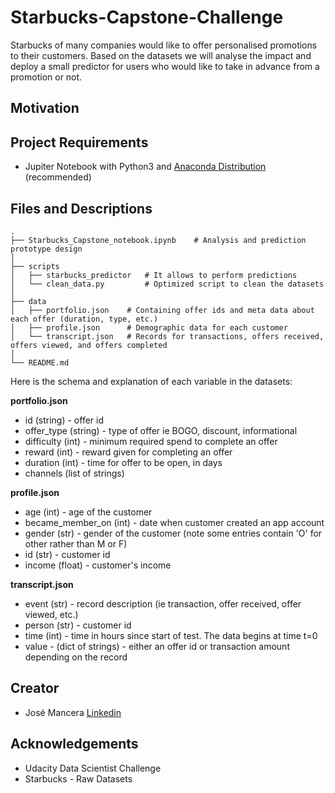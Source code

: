 # Starbucks-Capstone-Challenge

Starbucks of many companies would like to offer personalised promotions to their customers.
Based on the datasets we will analyse the impact and deploy a small predictor for users
who would like to take in advance from a promotion or not.


## Motivation <a name="motivation"></a>



## Project Requirements

* Jupiter Notebook with Python3 and [Anaconda Distribution](https://www.anaconda.com/products/individual) (recommended)

## Files and Descriptions <a name="data"></a>


    .
    ├── Starbucks_Capstone_notebook.ipynb    # Analysis and prediction prototype design
    │   
    ├── scripts                   
    │   ├── starbucks_predictor   # It allows to perform predictions 
    │   └── clean_data.py         # Optimized script to clean the datasets
    │
    ├── data                   
    │   ├── portfolio.json    # Containing offer ids and meta data about each offer (duration, type, etc.) 
    │   ├── profile.json      # Demographic data for each customer
    │   └── transcript.json   # Records for transactions, offers received, offers viewed, and offers completed
    │ 
    └── README.md


Here is the schema and explanation of each variable in the datasets:

**portfolio.json**
* id (string) - offer id
* offer_type (string) - type of offer ie BOGO, discount, informational
* difficulty (int) - minimum required spend to complete an offer
* reward (int) - reward given for completing an offer
* duration (int) - time for offer to be open, in days
* channels (list of strings)

**profile.json**
* age (int) - age of the customer 
* became_member_on (int) - date when customer created an app account
* gender (str) - gender of the customer (note some entries contain 'O' for other rather than M or F)
* id (str) - customer id
* income (float) - customer's income

**transcript.json**
* event (str) - record description (ie transaction, offer received, offer viewed, etc.)
* person (str) - customer id
* time (int) - time in hours since start of test. The data begins at time t=0
* value - (dict of strings) - either an offer id or transaction amount depending on the record


## Creator <a name="author"></a>
* José Mancera [Linkedin](https://www.linkedin.com/in/jose0628/)

## Acknowledgements <a name="ack"></a>
* Udacity Data Scientist Challenge
* Starbucks - Raw Datasets

